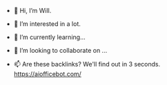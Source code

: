 - 👋 Hi, I’m Will.

- 👀 I’m interested in a lot.

- 🌱 I’m currently learning...

- 💞️ I’m looking to collaborate on ...  

- 📫 Are these backlinks? We'll find out in 3 seconds. https://aiofficebot.com/ 

<!---
wcgordon1/wcgordon1 is a ✨ special ✨ repository because its `README.md` (this file) appears on your GitHub profile.
You can click the Preview link to take a look at your changes.
--->
